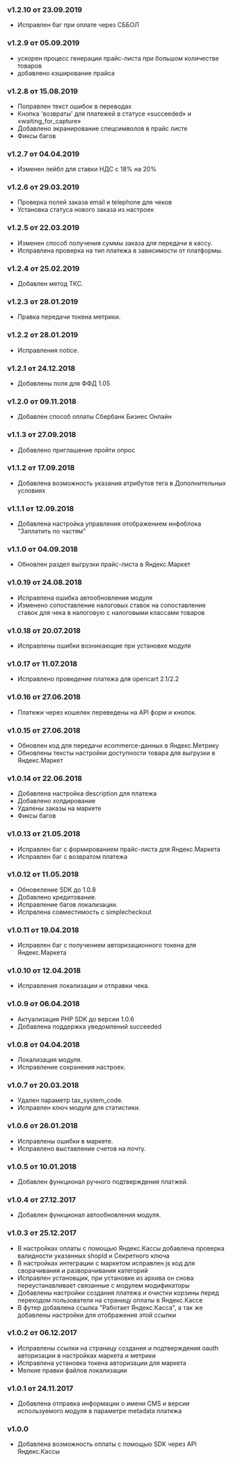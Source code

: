 ### v1.2.10 от 23.09.2019
* Исправлен баг при оплате через СББОЛ

### v1.2.9 от 05.09.2019
* ускорен процесс генерации прайс-листа при большом количестве товаров
* добавлено кэширование  прайса

### v1.2.8 от 15.08.2019
* Поправлен текст ошибок в переводах
* Кнопка 'возвраты' для платежей в статусе «succeeded» и «waiting_for_capture»
* Добавлено экранирование спецсимволов в прайс листе
* Фиксы багов

### v1.2.7 от 04.04.2019
* Изменен лейбл для ставки НДС с 18% на 20%

### v1.2.6 от 29.03.2019
* Проверка полей заказа email и telephone для чеков
* Установка статуса нового заказа из настроек

### v1.2.5 от 22.03.2019
* Изменен способ получения суммы заказа для передачи в кассу.
* Исправлена проверка на тип платежа в зависимости от платформы.

### v1.2.4 от 25.02.2019
* Добавлен метод ТКС.

### v1.2.3 от 28.01.2019
* Правка передачи  токена метрики.

### v1.2.2 от 28.01.2019
* Исправления notice.

### v1.2.1 от 24.12.2018
* Добавлены поля для ФФД 1.05

### v1.2.0 от 09.11.2018
* Добавлен способ оплаты Сбербанк Бизнес Онлайн

### v1.1.3 от 27.09.2018
* Добавлено приглашение пройти опрос

### v1.1.2 от 17.09.2018
* Добавлена возможность указания атрибутов тега в Дополнительных условиях

### v1.1.1 от 12.09.2018
* Добавлена настройка управления отображением инфоблока "Заплатить по частям"

### v1.1.0 от 04.09.2018
* Обновлен раздел выгрузки прайс-листа в Яндекс.Маркет

### v1.0.19 от 24.08.2018
* Исправлена ошибка автообновления модуля
* Изменено сопоставление налоговых ставок на сопоставление ставок для чека в налоговую с налоговыми классами товаров

### v1.0.18 от 20.07.2018
* Исправлены ошибки возникающие при установке модуля

### v1.0.17 от 11.07.2018
* Исправлено проведение платежа для opencart 2.1/2.2

### v1.0.16 от 27.06.2018
* Платежи через кошелек переведены на API форм и кнопок.

### v1.0.15 от 27.06.2018
* Обновлен код для передачи ecommerce-данных в Яндекс.Метрику
* Обновлены тексты настройки доступности товара для выгрузки в Яндекс.Маркет

### v1.0.14 от 22.06.2018
* Добавлена настройка description для платежа
* Добавлено холдирование
* Удалены заказы на маркете
* Фиксы багов

### v1.0.13 от 21.05.2018
* Исправлен баг с формированием прайс-листа для Яндекс.Маркета
* Исправлен баг с возвратом платежа

### v1.0.12 от 11.05.2018
* Обновеление SDK до 1.0.8
* Добавлено кредитование.
* Исправление багов локализации.
* Испрвлена совместимость с simplecheckout

### v1.0.11 от 19.04.2018
* Исправлен баг с получением авторизационного токена для Яндекс.Маркета

### v1.0.10 от 12.04.2018
* Исправления локализации и отправки чека.

### v1.0.9 от 06.04.2018
* Актуализация PHP SDK до версии 1.0.6
* Добавлена поддержка уведомлений succeeded

### v1.0.8 от 04.04.2018
* Локализация модуля.
* Исправление сохранения настроек.

### v1.0.7 от 20.03.2018
* Удален параметр tax_system_code.
* Исправлен ключ модуля для статистики.

### v1.0.6 от 26.01.2018
* Исправлены ошибки в маркете.
* Исправлено выставление счетов на почту.

### v1.0.5 от 10.01.2018
* Добавлен функционал ручного подтверждения платжей.

### v1.0.4 от 27.12.2017
* Добавлен функционал автообновления модуля.

### v1.0.3 от 25.12.2017
* В настройках оплаты с помощью Яндекс.Кассы добавлена проверка валидности указанных shopId и Секретного ключа
* В настройках интеграции с маркетом исправлен js код для сворачивания и разворачивания категорий
* Исправлен установщик, при установке из архива он снова переустанавливает связанные с модулем модификаторы
* Добавлены настройки создания платежа и очистки корзины перед переходом пользователя на страницу оплаты в Яндекс.Кассе
* В футер добавлена ссылка "Работает Яндекс.Касса", а так же добавлены настройки для отображения этой ссылки

### v1.0.2 от 06.12.2017
* Исправлены ссылки на страницу создания и подтверждения oauth авторизации в настройках маркета и метрики
* Исправлена установка токена авторизации для маркета
* Мелкие правки файлов локализации

### v1.0.1 от 24.11.2017
* Добавлена отправка информации о имени CMS и версии используемого модуля в параметре metadata платежа

### v1.0.0
* Добавлена возможность оплаты с помощью SDK через API Яндекс.Кассы
